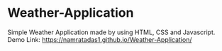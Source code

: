 # Weather-Application
Simple Weather Application made by using HTML, CSS and Javascript.
Demo Link: https://namratadas1.github.io/Weather-Application/
